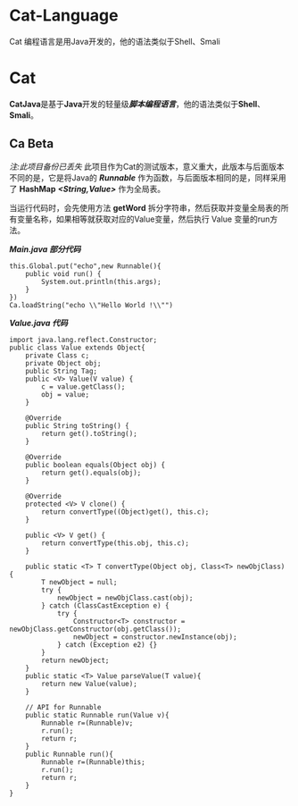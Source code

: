 # Cat-Language
Cat 编程语言是用Java开发的，他的语法类似于Shell、Smali
# Cat #

**CatJava**是基于**Java**开发的轻量级***脚本编程语言***，他的语法类似于**Shell**、**Smali**。

## Ca Beta ##
_注:此项目备份已丢失_
此项目作为Cat的测试版本，意义重大，此版本与后面版本不同的是，它是将Java的 ***Runnable*** 作为函数，与后面版本相同的是，同样采用了 **HashMap** ***<String,Value>*** 作为全局表。

当运行代码时，会先使用方法 **getWord** 拆分字符串，然后获取并变量全局表的所有变量名称，如果相等就获取对应的Value变量，然后执行 Value 变量的run方法。  

***Main.java 部分代码***

    this.Global.put("echo",new Runnable(){  
        public void run() {
            System.out.println(this.args);
        }  
    })  
    Ca.loadString("echo \\"Hello World !\\"")

***Value.java 代码***
```
import java.lang.reflect.Constructor;
public class Value extends Object{
    private Class c;
    private Object obj;
    public String Tag;
    public <V> Value(V value) {
        c = value.getClass();
        obj = value;
    }

    @Override
    public String toString() {
        return get().toString();
    }

    @Override
    public boolean equals(Object obj) {
        return get().equals(obj);
    }

    @Override
    protected <V> V clone() {
        return convertType((Object)get(), this.c);
    }

    public <V> V get() {
        return convertType(this.obj, this.c);
    }
    
    public static <T> T convertType(Object obj, Class<T> newObjClass)  {
        T newObject = null;
        try {
            newObject = newObjClass.cast(obj);
        } catch (ClassCastException e) {
            try {
                Constructor<T> constructor = newObjClass.getConstructor(obj.getClass());
                newObject = constructor.newInstance(obj);
            } catch (Exception e2) {} 
        }
        return newObject;
    }
    public static <T> Value parseValue(T value){
        return new Value(value);
    }
    
    // API for Runnable
    public static Runnable run(Value v){
        Runnable r=(Runnable)v;
        r.run();
        return r;
    }
    public Runnable run(){
        Runnable r=(Runnable)this;
        r.run();
        return r;
    }
}

```
